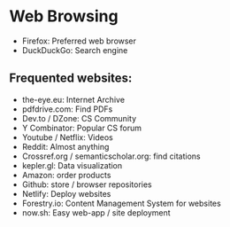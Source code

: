 # Web Browsing

- Firefox: Preferred web browser
- DuckDuckGo: Search engine

## Frequented websites:

- the-eye.eu: Internet Archive
- pdfdrive.com: Find PDFs
- Dev.to / DZone: CS Community
- Y Combinator: Popular CS forum
- Youtube / Netflix: Videos
- Reddit: Almost anything
- Crossref.org / semanticscholar.org: find citations
- kepler.gl: Data visualization
- Amazon: order products
- Github: store / browser repositories
- Netlify: Deploy websites
- Forestry.io: Content Management System for websites
- now.sh: Easy web-app / site deployment